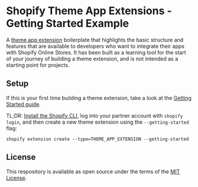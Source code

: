 # Shopify Theme App Extensions - Getting Started Example

A [theme app extension](https://shopify.dev/apps/online-store/theme-app-extensions) boilerplate that highlights the basic structure and features that are available to developers who want to integrate their apps with Shopify Online Stores. It has been built as a learning tool for the start of your journey of building a theme extension, and is not intended as a starting point for projects.

## Setup

If this is your first time building a theme extension, take a look at the [Getting Started guide](https://shopify.dev/apps/online-store/theme-app-extensions/getting-started).

TL;DR: [Install the Shopify CLI](https://shopify-dev-staging.shopifycloud.com/apps/tools/cli/installation), log into your partner account with `shopify login`, and then create a new theme extension using the `--getting-started` flag:

```
shopify extension create --type=THEME_APP_EXTENSION --getting-started
```

## License

This respository is available as open source under the terms of the [MIT License](https://opensource.org/licenses/MIT).
